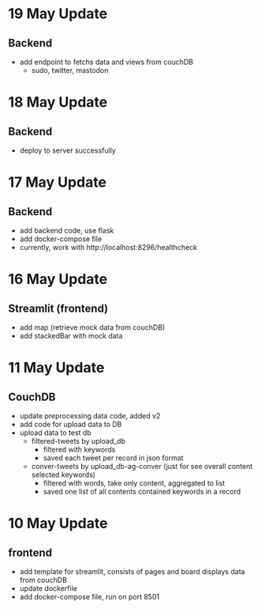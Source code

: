 # 19 May Update
## Backend
- add endpoint to fetchs data and views from couchDB
    - sudo, twitter, mastodon

# 18 May Update
## Backend
- deploy to server successfully

# 17 May Update
## Backend
- add backend code, use flask
- add docker-compose file
- currently, work with http://localhost:8296/healthcheck

# 16 May Update
## Streamlit (frontend)
- add map (retrieve mock data from couchDB)
- add stackedBar with mock data

# 11 May Update
## CouchDB
- update preprocessing data code, added v2
- add code for upload data to DB
- upload data to test db
    - filtered-tweets by upload_db
        - filtered with keywords
        - saved each tweet per record in json format
    - conver-tweets by upload_db-ag-conver (just for see overall content selected keywords)
        - filtered with words, take only content, aggregated to list
        - saved one list of all contents contained keywords in a record

# 10 May Update
## frontend
- add template for streamlit, consists of pages and board displays data from couchDB
- update dockerfile
- add docker-compose file, run on port 8501
